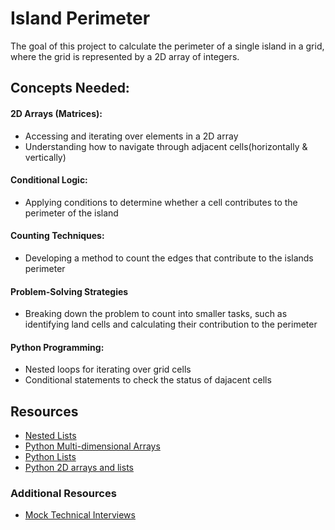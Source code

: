 # Island Perimeter

The goal of this project to calculate the perimeter of a single island in a grid, where the grid is represented by a 2D array of integers.

## Concepts Needed:

####  2D Arrays (Matrices):
- Accessing and iterating over elements in a 2D array
- Understanding how to navigate through adjacent cells(horizontally & vertically)
#### Conditional Logic:
- Applying conditions to determine whether a cell contributes to the perimeter of the island
#### Counting Techniques:
- Developing a method to count the edges that contribute to the islands perimeter
#### Problem-Solving Strategies
- Breaking down the problem to count into smaller tasks, such as identifying land cells and calculating their contribution to the perimeter
#### Python Programming:
- Nested loops for iterating over grid cells
- Conditional statements to check the status of dajacent cells

## Resources
- [Nested Lists](https://docs.python.org/3/tutorial/datastructures.html#nested-list-comprehensions)
- [Python Multi-dimensional Arrays](https://www.geeksforgeeks.org/python-using-2d-arrays-lists-the-right-way/)
- [Python Lists](https://www.tutorialspoint.com/python/python_lists.htm)
- [Python 2D arrays and lists](https://www.youtube.com/watch?feature=shared&v=aNzepGawwCI)

### Additional Resources
- [Mock Technical Interviews]()
